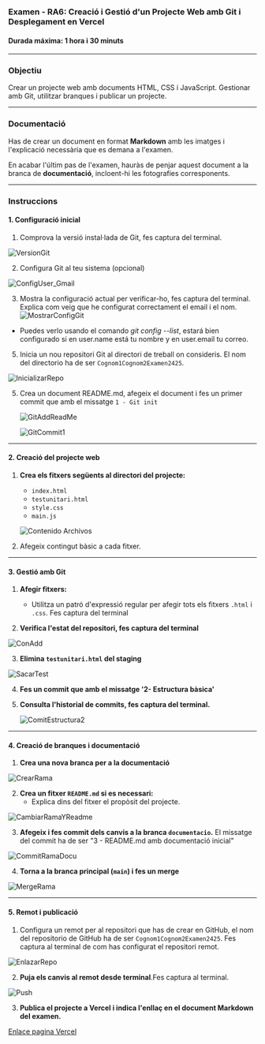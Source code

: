 ### **Examen - RA6: Creació i Gestió d'un Projecte Web amb Git i Desplegament en Vercel**

#### **Durada máxima**: 1 hora i 30 minuts

---

### **Objectiu**  
Crear un projecte web amb documents HTML, CSS i JavaScript. 
Gestionar amb Git, utilitzar branques i publicar un projecte.

---

### **Documentació**  
Has de crear un document en format **Markdown** amb les imatges i l'explicació necessària que es demana a l'examen.  

En acabar l'últim pas de l'examen, hauràs de penjar aquest document a la branca de **documentació**, incloent-hi les fotografies corresponents.

---

### **Instruccions**

#### **1. Configuració inicial**

1. Comprova la versió instal·lada de Git, fes captura del terminal.

  ![VersionGit](https://github.com/user-attachments/assets/2baafa48-a84f-48cb-819e-dfab7bdc8efb)


2. Configura Git al teu sistema (opcional)
   
  ![ConfigUser_Gmail](https://github.com/user-attachments/assets/4eaa87ae-fcd0-4926-84fe-b2ea65f44387)

   

3. Mostra la configuració actual per verificar-ho, fes captura del terminal. Explica com veig que he configurat correctament el email i el nom.
  ![MostrarConfigGit](https://github.com/user-attachments/assets/1b502365-e78c-4e58-98da-d5e036f7e2fa)

- Puedes verlo usando el comando _git config --list_, estará bien configurado si en user.name está tu nombre y en user.email tu correo.

5. Inicia un nou repositori Git al directori de treball on consideris. El nom del directorio ha de ser `Cognom1Cognom2Examen2425`.
   
  ![InicializarRepo](https://github.com/user-attachments/assets/827cd955-c8b3-46a6-941a-13867f70602a)

5. Crea un document README.md, afegeix el document i fes un primer commit que amb el missatge `1 - Git init`

    ![GitAddReadMe](https://github.com/user-attachments/assets/7e1df943-4ca1-4092-8594-3491212d1a1b)

    ![GitCommit1](https://github.com/user-attachments/assets/4653841b-c67a-47d9-9148-d601454bae4a)

  
---

#### **2. Creació del projecte web**

1. **Crea els fitxers següents al directori del projecte:**  
   - `index.html`
   - `testunitari.html`
   - `style.css`  
   - `main.js`
     
   ![Contenido Archivos](https://github.com/user-attachments/assets/acd8dcf5-2f92-4f37-a41b-828b36889ec0)


3. Afegeix contingut bàsic a cada fitxer.

---

#### **3. Gestió amb Git**

1. **Afegir fitxers:**  
   - Utilitza un patró d'expressió regular per afegir tots els fitxers `.html` i `.css`. Fes captura del terminal   

2. **Verifica l'estat del repositori, fes captura del terminal**  

![ConAdd](https://github.com/user-attachments/assets/447ded8d-fecd-4469-b02e-4ad6086fc64b)

3. **Elimina `testunitari.html` del staging**  

![SacarTest](https://github.com/user-attachments/assets/43673f5e-eb90-4ebb-b5cd-653ecf4ea4d8)

4. **Fes un commit que amb el missatge '2- Estructura bàsica'**  

5. **Consulta l'historial de commits, fes captura del terminal.**

   ![ComitEstructura2](https://github.com/user-attachments/assets/1343c6f5-70d2-4db4-8a18-0a6b03337294)
   
---

#### **4. Creació de branques i documentació**

1. **Crea una nova branca per a la documentació** 

![CrearRama](https://github.com/user-attachments/assets/742709d0-feb5-4853-a522-28521361cb8d)

2. **Crea un fitxer `README.md` si es necessari:**  
   - Explica dins del fitxer el propòsit del projecte.  

![CambiarRamaYReadme](https://github.com/user-attachments/assets/da734a29-8830-4b01-a9de-eca6e405d3b2)

3. **Afegeix i fes commit dels canvis a la branca `documentacio`.**
El missatge del commit ha de ser "3 - README.md amb documentació inicial"

![CommitRamaDocu](https://github.com/user-attachments/assets/04a0e91c-f5a0-48fe-93fe-a6d83fcb2c3b)

4. **Torna a la branca principal (`main`) i fes un merge** 

![MergeRama](https://github.com/user-attachments/assets/3c98e57b-15e9-4ff5-b0a1-f7ad670f00c5)

   
---

#### **5. Remot i publicació**

1. Configura un remot per al repositori que has de crear en GitHub, el nom del repositorio de GitHub ha de ser `Cognom1Cognom2Examen2425`. Fes captura al terminal de com has configurat el repositori remot.

![EnlazarRepo](https://github.com/user-attachments/assets/957530ab-88a7-4228-a6f7-69c14344dabf)

2. **Puja els canvis al remot desde terminal**.Fes captura al terminal.
   
![Push](https://github.com/user-attachments/assets/263679a7-e991-4047-b8cc-c2d3f22ecb93)

3. **Publica el projecte a Vercel i indica l'enllaç en el document Markdown del examen.**

  [Enlace pagina Vercel](https://tamurejo-mora-examen2425.vercel.app/)
   
